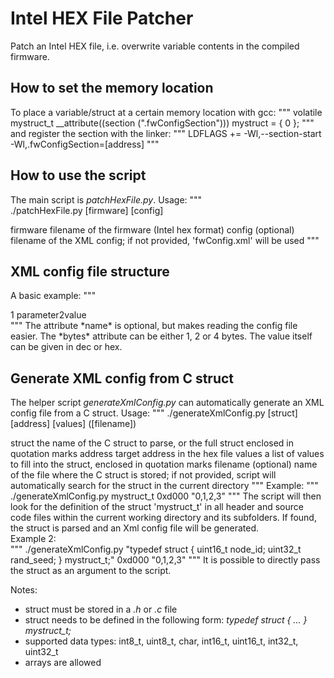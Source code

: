 # Intel HEX File Patcher

Patch an Intel HEX file, i.e. overwrite variable contents in the compiled firmware.

## How to set the memory location
To place a variable/struct at a certain memory location with gcc:
"""
volatile mystruct_t  __attribute((section (".fwConfigSection"))) mystruct = { 0 };
"""
and register the section with the linker:
"""
   LDFLAGS += -Wl,--section-start -Wl,.fwConfigSection=[address]
"""

## How to use the script
The main script is *patchHexFile.py*. Usage:
"""  
./patchHexFile.py [firmware] [config]

  firmware 	 filename of the firmware (Intel hex format)
  config 	 (optional) filename of the XML config; if not provided, 'fwConfig.xml' will be used
"""

## XML config file structure
A basic example:
"""
<?xml version="1.0"?>
<firmwareconfig>
  <section name="firmwareconfig" address="0xd000">
    <int bytes="2" offset="0x0" name="node_id">1</int>
    <int bytes="2" offset="0x2" name=>parameter2value</int>
  </section>
</firmwareconfig>
"""
The attribute *name* is optional, but makes reading the config file easier.
The *bytes* attribute can be either 1, 2 or 4 bytes.
The value itself can be given in dec or hex.

## Generate XML config from C struct
The helper script *generateXmlConfig.py* can automatically generate an XML config file from a C struct.
Usage:
"""
./generateXmlConfig.py [struct] [address] [values] ([filename])

  struct 	 the name of the C struct to parse, or the full struct enclosed in quotation marks
  address 	 target address in the hex file
  values 	 a list of values to fill into the struct, enclosed in quotation marks
  filename 	 (optional) name of the file where the C struct is stored; if not provided, script will automatically search for the struct in the current directory
"""
Example:
"""
./generateXmlConfig.py mystruct_t 0xd000 "0,1,2,3"
"""
The script will then look for the definition of the struct 'mystruct_t' in all header and source code files within the current working directory and its subfolders. If found, the struct is parsed and an Xml config file will be generated.  
Example 2:  
"""
./generateXmlConfig.py "typedef struct { uint16_t node_id; uint32_t rand_seed; } mystruct_t;" 0xd000 "0,1,2,3"
"""
It is possible to directly pass the struct as an argument to the script.

Notes:
- struct must be stored in a *.h* or *.c* file
- struct needs to be defined in the following form: *typedef struct { ... } mystruct_t;*
- supported data types: int8_t, uint8_t, char, int16_t, uint16_t, int32_t, uint32_t
- arrays are allowed
